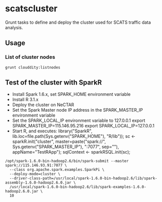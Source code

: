 # scatscluster

Grunt tasks to define and deploy the cluster used for SCATS traffic data analysis.

## Usage

### List of cluster nodes

`grunt clouddity:listnodes`


## Test of the cluster with SparkR

* Install Spark 1.6.x, set SPARK_HOME environment variable 
* Install R 3.1.x
* Deploy the cluster on NeCTAR
* Set the Spark Master node IP address in the SPARK_MASTER_IP environment variable
* Set the SPARK_LOCAL_IP  environment variable to 127.0.0.1
export SPARK_MASTER_IP=115.146.95.216
export SPARK_LOCAL_IP=127.0.0.1
* Start R, and executes:
library("SparkR", lib.loc=file.path(Sys.getenv("SPARK_HOME"), "R/lib")); 
sc <- sparkR.init("cluster", master=paste("spark://", Sys.getenv("SPARK_MASTER_IP"), ":7077", sep=""), appName="TestRApp");
sqlContext <- sparkRSQL.init(sc);

```
/opt/spark-1.6.0-bin-hadoop2.6/bin/spark-submit --master spark://115.146.93.91:7077 \
  --class org.apache.spark.examples.SparkPi \
  --deploy-mode=cluster \
  --driver-class-path=/usr/local/spark-1.6.0-bin-hadoop2.6/lib/spark-assembly-1.6.0-hadoop2.6.0.jar \
  /usr/local/spark-1.6.0-bin-hadoop2.6/lib/spark-examples-1.6.0-hadoop2.6.0.jar \
  10
```
